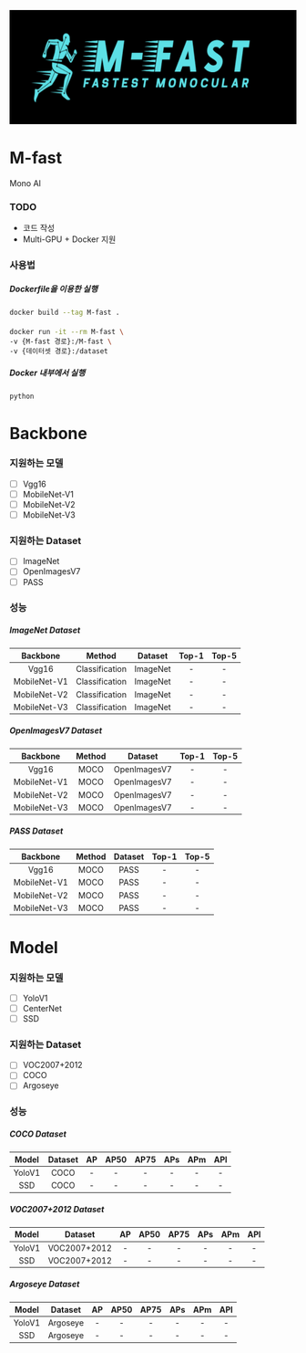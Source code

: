 <p align="center"><img src="./images/M-FastLogo.png" width="700px" height="200px" title="M-Fast Logo"/></p>

# M-fast
Mono AI 

### TODO
- 코드 작성 
- Multi-GPU + Docker 지원

### 사용법

##### Dockerfile을 이용한 실행
```bash
docker build --tag M-fast .

docker run -it --rm M-fast \
-v {M-fast 경로}:/M-fast \
-v {데이터셋 경로}:/dataset
```

##### Docker 내부에서 실행
```bash
python 
```

# Backbone
### 지원하는 모델
- [ ] Vgg16
- [ ] MobileNet-V1
- [ ] MobileNet-V2
- [ ] MobileNet-V3

### 지원하는 Dataset
- [ ] ImageNet
- [ ] OpenImagesV7
- [ ] PASS

### 성능
##### ImageNet Dataset
|Backbone|Method|Dataset|Top-1|Top-5|
|:---:|:---:|:---:|:---:|:---:|
|Vgg16|Classification|ImageNet|-|-|
|MobileNet-V1|Classification|ImageNet|-|-|
|MobileNet-V2|Classification|ImageNet|-|-|
|MobileNet-V3|Classification|ImageNet|-|-|

##### OpenImagesV7 Dataset
|Backbone|Method|Dataset|Top-1|Top-5|
|:---:|:---:|:---:|:---:|:---:|
|Vgg16|MOCO|OpenImagesV7|-|-|
|MobileNet-V1|MOCO|OpenImagesV7|-|-|
|MobileNet-V2|MOCO|OpenImagesV7|-|-|
|MobileNet-V3|MOCO|OpenImagesV7|-|-|

##### PASS Dataset
|Backbone|Method|Dataset|Top-1|Top-5|
|:---:|:---:|:---:|:---:|:---:|
|Vgg16|MOCO|PASS|-|-|
|MobileNet-V1|MOCO|PASS|-|-|
|MobileNet-V2|MOCO|PASS|-|-|
|MobileNet-V3|MOCO|PASS|-|-|
  
# Model
### 지원하는 모델
- [ ] YoloV1
- [ ] CenterNet
- [ ] SSD

### 지원하는 Dataset
- [ ] VOC2007+2012
- [ ] COCO
- [ ] Argoseye

### 성능
##### COCO Dataset
|Model|Dataset|AP|AP50|AP75|APs|APm|APl|
|:---:|:---:|:---:|:---:|:---:|:---:|:---:|:---:|
|YoloV1|COCO|-|-|-|-|-|-|
|SSD|COCO|-|-|-|-|-|-|

##### VOC2007+2012 Dataset
|Model|Dataset|AP|AP50|AP75|APs|APm|APl|
|:---:|:---:|:---:|:---:|:---:|:---:|:---:|:---:|
|YoloV1|VOC2007+2012|-|-|-|-|-|-|
|SSD|VOC2007+2012|-|-|-|-|-|-|

##### Argoseye Dataset
|Model|Dataset|AP|AP50|AP75|APs|APm|APl|
|:---:|:---:|:---:|:---:|:---:|:---:|:---:|:---:|
|YoloV1|Argoseye|-|-|-|-|-|-|
|SSD|Argoseye|-|-|-|-|-|-|